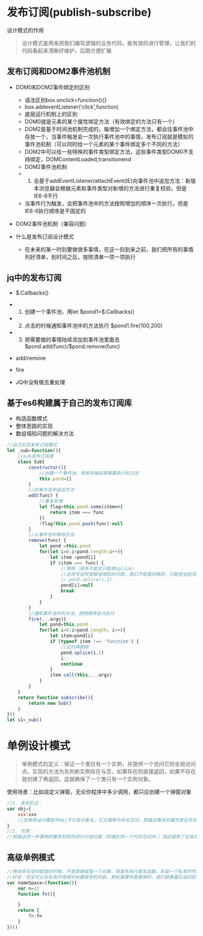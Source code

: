 # 发布订阅(publish-subscribe)

设计模式的作用  
> 设计模式是用来把我们编写逻辑的业务代码，能有效的进行管理，让我们的代码看起来清晰好维护，后期方便扩展

## 发布订阅和DOM2事件池机制
+ DOM0和DOM2事件绑定的区别
    + 语法区别box.onclick=function(){}
    + box.addeventListener('click',function)
    + 底层运行机制上的区别
    + DOM0就是元素的某个属性绑定方法（有效绑定的方法只有一个）
    + DOM2是基于时间池机制完成的，每增加一个绑定方法，都会往事件池中存放一个，当事件触发会一次执行事件池中的事情，发布订阅就是模拟的事件池机制（可以同时给一个元素的某个事件绑定多个不同的方法）
    + DOM2中可以给一些特殊的事件类型绑定方法，这些事件类型DOM0不支持绑定，DOMContentLoaded,transitionend
    + DOM2事件池机制
    + 1. 会基于addEventListener/attachEvent(IE)向事件池中追加方法：新版本浏览器会根据元素和事件类型对新增的方法进行重复校验，但是IE6-8不行
    + 当事件行为触发，会把事件池中的方法按照增加的顺序一次执行，但是IE6-8执行顺序是不固定的

+ DOM2事件池机制（兼容问题）
+ 什么是发布订阅设计模式
  + 在未来的某一时刻要做很多事情，在这一刻到来之前，我们把所有的事情列好清单，到时间之后，按照清单一项一项执行

## jq中的发布订阅
+ $.Callbacks()
+ 1. 创建一个事件池，用let \$pond1=$.Callbacks()
+ 2. 点击的时候通知事件池中的方法执行 $pond1.fire(100,200)
+ 3. 把需要做的事情陆续添加到事件池里面去\$pond.add(func)/$pond.remove(func)
+ add/remove
+ fire

+ JQ中没有做去重处理

## 基于es6构建属于自己的发布订阅库
+ 构造函数模式
+ 整体思路的实现
+ 数组塌陷问题的解决方法

```javascript
//自己实现发布订阅模式
let _sub=function(){
    //sub发布订阅类
    class Sub{
        constructor(){
            //创建一个事件池，用来存储后期需要执行的方法
            this.pond=[]
        }
        //向事件池中追加方法
        add(func) {
            //重复处理
            let flag=this.pond.some(item=>{
                return item === func
            })
            !flag?this.pond.push(func):null
        }
        //从事件池中移除方法
        remove(func) {
            let pond =this.pond
            for(let i=0;i<pond.length;i++){
                let item =pond[i]
                if (item === func) {
                    //移除（顺序不能变只能用splice）
                    //这样写会导致数组塌陷的问题，我们不能真的移除，只能把当前项赋值为null
                    // pond.splice(i,1)
                    pond[i]=null
                    break
                }
            }
        }
        //通知事件池中的方法，按照顺序依次执行
        fire(...args){
            let pond=this.pond
            for(let i=0;i<pond.length; i++){
                let item=pond[i]
                if (typeof item !== 'function') {
                    //此时再删除
                    pond.splice(i,1)
                    i--
                    continue
                }
                item.call(this,...args)
            }
        }
    }
    return function subscribe(){
        return new Sub()
    }
}()
let s1=_sub()
```

# 单例设计模式
> 单例模式的定义：保证一个类仅有一个实例，并提供一个访问它的全局访问点。实现的方法为先判断实例存在与否，如果存在则直接返回，如果不存在就创建了再返回，这就确保了一个类只有一个实例对象。
  
使用场景：比如自定义弹窗，无论你程序中多少调用，都只应创建一个弹窗对象  
```javascript
//1. 表现形式：
var obj={
    xxx:xxx
    //在单例设计模型中obj不仅是对象名，它又被称为命名空间，把描述事务的属性放在命名空间中，多个命名空间是独立分开的，互不冲突
}
//2. 作用：
//把描述同一件事物的属性和特性进行分组归类（存储在同一个内存空间中，）因此避免了全局变量之间的冲突和污染
```

## 高级单例模式
```javascript
//再给命名空间赋值的时候，不是直接赋值一个对象，而是先执行匿名函数，形成一个私有的作用域，在作用域中创建一个堆内存，把堆内存地址赋值给命名空间
//好处：完全可以在私有作用域中创建很多的内容，那些需要外面使用的，我们就暴露在返回的对象中
var nameSpace=(function(){
    var n=12
    function fn(){

    }
    return {
        fn:fn
    }
})()
```
